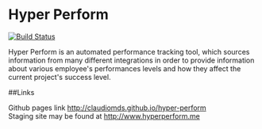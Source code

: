# Hyper Perform

[![Build Status](https://travis-ci.org/ClaudioMDS/hyper-perform.svg?branch=feature/Calendar)](https://travis-ci.org/ClaudioMDS/hyper-perform)

Hyper Perform is an automated performance tracking tool, which sources information from many different integrations in order to provide information about various employee's performances levels and how they affect the current project's success level.

##Links

Github pages link http://claudiomds.github.io/hyper-perform  
Staging site may be found at http://www.hyperperform.me  
